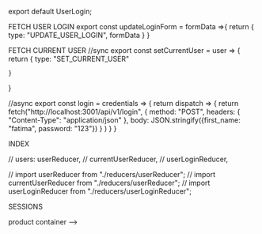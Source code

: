 <!-- USER REDUCER

export default function currentUserReducer(state = { user: [] }, action) {
  switch (action.type) {
    default:
      return state;
  }
};
// export default (state = null, action) => {
//   switch (action.type) {
//     default:
//       return state;
//   }
// };


USER LOGIN REDUCER
const initialState = {
    first_name: "",
    last_name: "",
    email: "",
    password: ""
}

export default function userLoginReducer(state = { initialState: [] }, action) {
  switch (action.type) {
      case "UPDATE_USER_LOGIN":
          return action.formData
    default:
      return state;
  }
}; -->



<!-- CURRENT USER REDUCER

export default function currentUserReducer(state = { user: [] }, action) {
  switch (action.type) {
    case "SET_CURRENT_USER":
      return action.user 
    default:
      return state;
  }
}

// export default (state = null, action) => {
//   switch (action.type) {
//     case "SET_CURRENT_USER":
//       return action.user;
//     case "CLEAR_CURRENT_USER":
//       return null;
//     default:
//       return state;
//   }
// };


USER LOGIN
import React from "react"

 class UserLogin extends React.Component {
   render() {
    return (
      <!-- <div>
        <form>
            <label> First Name </label>
            <input type='text'placeholder='First Name'/> 
        </form>
     </div>
   )
    }
 } -->
 export default UserLogin;

 FETCH USER LOGIN 
 export const updateLoginForm = formData =>{
    return {
        type: "UPDATE_USER_LOGIN",
        formData
    }
}

FETCH CURRENT USER
//sync
export const setCurrentUser = user => {
    return {
        type: "SET_CURRENT_USER"

    }
}

//async
export const login = credentials => {
    return dispatch => {
       return fetch("http://localhost:3001/api/v1/login", {
           method: "POST",
           headers: {
               "Content-Type": "application/json"
           },
           body: JSON.stringify({first_name: "fatima", password: "123"})
       } 
       )
    }
}


INDEX

 // users: userReducer,
  // currentUserReducer,
  // userLoginReducer,

  // import userReducer from "./reducers/userReducer";
// import currentUserReducer from "./reducers/userReducer";
// import userLoginReducer from "./reducers/userLoginReducer";

SESSIONS



product container
  -->

 